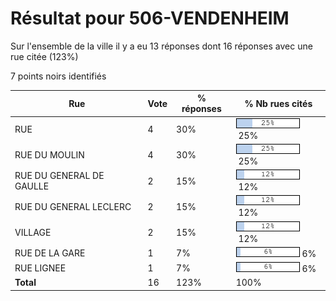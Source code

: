 # Résultat pour 506-VENDENHEIM

Sur l'ensemble de la ville il y a eu 13 réponses dont 16 réponses avec une rue citée (123%)

7 points noirs identifiés

| Rue | Vote | % réponses | % Nb rues cités|
|-----|------|------------|----------------|
| RUE | 4 | 30% | <img src="../../img/bar_25.gif" />&nbsp;25%|
| RUE DU MOULIN | 4 | 30% | <img src="../../img/bar_25.gif" />&nbsp;25%|
| RUE DU GENERAL DE GAULLE | 2 | 15% | <img src="../../img/bar_12.gif" />&nbsp;12%|
| RUE DU GENERAL LECLERC | 2 | 15% | <img src="../../img/bar_12.gif" />&nbsp;12%|
| VILLAGE | 2 | 15% | <img src="../../img/bar_12.gif" />&nbsp;12%|
| RUE DE LA GARE | 1 | 7% | <img src="../../img/bar_6.gif" />&nbsp;6%|
| RUE LIGNEE | 1 | 7% | <img src="../../img/bar_6.gif" />&nbsp;6%|
| **Total** | 16 | 123% | 100%|
